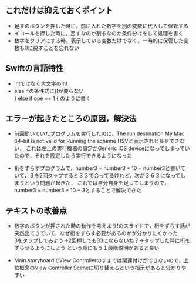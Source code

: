 ## これだけは抑えておくポイント
- 足すのボタンを押した時に，前に入れた数字を別の変数に代入して保管する
- イコールを押した時に，足すなのか割るなのか条件分けをして処理を書く  
- 数字をクリアにする時，表示している変数だけでなく，一時的に保管した変数も0に戻すことを忘れない

## Swiftの言語特性
- intではなく大文字のInt
- else ifの条件式に()が要らない  
  } else if ope == 1 { のように書く
  
## エラーが起きたところの原因，解決法
- 前回動いていたプログラムを実行したのに，The run destination My Mac 64–bit is not valid for Running the scheme HSVと表示されビルドできない．
  これは左上の実行機器の設定がGeneric iOS deviceになってしまっていたので，それを設定したら実行できるようになった

- 桁をずらすプログラムで，number3 = number3 * 10 + number3と書いていて，３を2回タップすると３３で合ってるけれど，次が３６３になってしまうという問題が起きた．
  これでは自分自身を足してしまうので，number3 = number3 * 10 + 3とすることで解決できた

## テキストの改善点
- 数字のボタンが押された時の動作を考えよう!のスライドで，桁をずらす話が突然出てきていて，なぜ桁をずらす必要があるのかが分かりにくかった  
  3をタップしてみよう→2回押しても33にならないね？→タップした時に桁をずらせるようにしよう という風にもう１段階説明があると良い
  
- Main.storyboardでView Controllerのままでは関連付けができないので，上位概念のView Controller Sceneに切り替えるという指示があると分かりやすい
  

